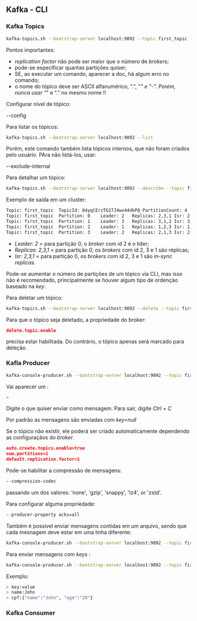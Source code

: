 ## Kafka - CLI

### Kafka Topics

```sh
kafka-topics.sh --bootstrap-server localhost:9092 --topic first_topic --create --partitions 3 --replication-factor 1
```


Pontos importantes:
- *replication factor* não pode ser maior que o número de *brokers*;
- pode-se especificar quantas partições quiser;
- SE, ao executar um comando, aparecer a doc, há algum erro no comando;
- o nome do tópico deve ser ASCII alfanumérico, ".", "_" e "-". Porém, nunca usar "_" e "." no mesmo nome !!

Configurar nível de tópico:

--config

Para listar os tópicos:
```sh
kafka-topics.sh --bootstrap-server localhost:9092 --list
```

Porém, este comando também lista tópicos internos, que não foram criados pelo usuário. PAra não listá-los, usar:

--exclude-internal

Para detalhar um tópico:
```sh
kafka-topics.sh --bootstrap-server localhost:9092 --describe --topic first_topic
```

Exemplo de saída em um cluster:
```sh
Topic: first_topic	TopicId: 84yqCErzTG27J4wv44dkPQ	PartitionCount: 4	ReplicationFactor: 3	Configs: cleanup.policy=delete
Topic: first_topic	Partition: 0	Leader: 2	Replicas: 2,3,1	Isr: 2,3,1
Topic: first_topic	Partition: 1	Leader: 3	Replicas: 3,1,2	Isr: 3,1,2
Topic: first_topic	Partition: 2	Leader: 1	Replicas: 1,2,3	Isr: 1,2,3
Topic: first_topic	Partition: 3	Leader: 2	Replicas: 2,1,3	Isr: 2,1,3
```

- *Leader: 2* = para partição 0, o *broker* com id 2 é o líder;
- *Replicas: 2,3,1* = para partição 0, os *brokers* com id 2, 3 e 1 são réplicas;
- *Isr: 2,3,1* = para partição 0, os *brokers* com id 2, 3 e 1 são *in-sync replicas*.

Pode-se aumentar o número de partições de um tópico via CLI, mas isso não é recomendado, principalmente se houver algum tipo de ordenção baseado na *key*. 

Para deletar um tópico:
```sh
kafka-topics.sh --bootstrap-server localhost:9092 --delete --topic first_topic
```

Para que o tópico seja deletado, a propriedade do broker:
```json
delete.topic.enable
```
 precisa estar habilitada. Do contrário, o tópico apenas será marcado para deleção.

 ### Kafla Producer

 ```sh
 kafka-console-producer.sh --bootstrap-server localhost:9092 --topic first_topic
 ```

 Vai aparecer um :
 ```sh
 >
 ```
 
 Digite  o que quiser enviar como mensagem. Para sair, digite *Ctrl + C*

 Por padrão as mensagens são enviadas com *key=null*

 Se o tópico não existir, ele poderá ser criado automaticamente dependendo as configuraçãos do *broker*.
 ```json
 auto.create.topics.enable=true
num.partitions=1
default.replication.factor=1
 ```

 Pode-se habilitar a compressão de mensagens:
 ```sh
 --compression-codec
 ```

 passando um dos valores: 'none', 'gzip', 'snappy', 'lz4', or 'zstd'.

 Para configurar alguma propriedade:
 ```sh
 --producer-property acks=all
 ```

 Também é possível enviar mensagens contidas em um arquivo, sendo que cada mesnagem deve estar em uma linha diferente:
 ```sh
 kafka-console-producer.sh --bootstrap-server localhost:9092 --topic first_topic < topic-input.txt
 ```

Para enviar mensagens com *keys* :
```sh
kafka-console-producer.sh --bootstrap-server localhost:9092 --topic first_topic --property parse.key=true --property key.separator=:
```
Exemplo:
```sh
> key:value
> name:John
> cpf:{"name":"John", "age":"20"}
```


### Kafka Consumer







